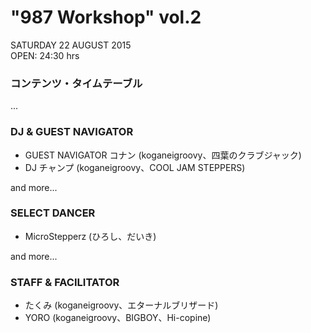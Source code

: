 # "987 Workshop" vol.2

SATURDAY 22 AUGUST 2015  
OPEN: 24:30 hrs

### コンテンツ・タイムテーブル

...

### DJ & GUEST NAVIGATOR
- GUEST NAVIGATOR コナン (koganeigroovy、四葉のクラブジャック)
- DJ チャンプ (koganeigroovy、COOL JAM STEPPERS)

and more...

### SELECT DANCER
- MicroStepperz (ひろし、だいき)

and more...

### STAFF & FACILITATOR
- たくみ (koganeigroovy、エターナルブリザード)
- YORO (koganeigroovy、BIGBOY、Hi-copine)
